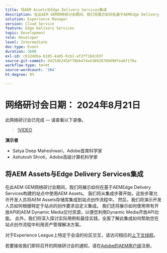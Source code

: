 ```yaml
---
title: 将AEM Assets与Edge Delivery Services集成
description: 在此AEM GEM网络研讨会期间，我们将展示如何在基于AEMEdge Delivery Services构建的站点中使用AEM Assets。  我们将从集成步骤开始，这些步骤允许开发人员将AEM Assets存储库集成到站点创作流程中。 然后，我们将演示开发人员如何根据特定于站点的创作要求自定义集成。 我们还将展示如何使用带有开放API的AEM Dynamic Media交付资源，以便您利用Dynamic Media开放API功能。 此外，我们将深入探讨实际用例和最佳实践，全面了解此集成如何帮助您在站点创作流程中利用资产管理解决方案。
solution: Experience Manager
version: Cloud Service
feature: Edge Delivery Services
topic: Development
role: Developer
level: Intermediate
doc-type: Event
duration: 3600
exl-id: cb32ddba-b105-4a85-9cb1-af2ff16dc037
source-git-commit: d415db2456f78bb474a438920789d90fea6f1f0a
workflow-type: tm+mt
source-wordcount: '304'
ht-degree: 0%

---
```



# 网络研讨会日期： 2024年8月21日

此网络研讨会已完成 — 请查看以下录像。

>[!VIDEO](https://video.tv.adobe.com/v/3433046/?quality=12&learn=on)

**演示者**

* Satya Deep Maheshwari，Adobe首席科学家
* Ashutosh Shroti，Adobe高级计算机科学家

## 将AEM Assets与Edge Delivery Services集成

在此AEM GEM网络研讨会期间，我们将展示如何在基于AEMEdge Delivery Services构建的站点中使用AEM Assets。  我们将从集成步骤开始，这些步骤允许开发人员将AEM Assets存储库集成到站点创作流程中。 然后，我们将演示开发人员如何根据特定于站点的创作要求自定义集成。 我们还将展示如何使用带有开放API的AEM Dynamic Media交付资源，以便您利用Dynamic Media开放API功能。 此外，我们将深入探讨实际用例和最佳实践，全面了解此集成如何帮助您在站点创作流程中利用资产管理解决方案。

对于Experience League上特定于会话的社区交互，请访问相应的[上下文线程](https://adobe.ly/3LSCVfX)。

若要接收我们即将召开的网络研讨会的通知，请在[Adobe的AEM用户组](https://aem-augs.adobe.com/)注册。
